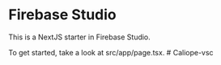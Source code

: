 # Firebase Studio

This is a NextJS starter in Firebase Studio.

To get started, take a look at src/app/page.tsx.
#   C a l i o p e - v s c  
 